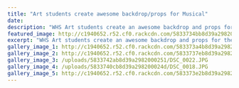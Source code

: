 ```yaml
---
title: "Art students create awesome backdrop/props for Musical"
date: 
description: "WHS Art students create an awesome backdrop and props for the St Johns Hill School upcoming Year 6 Musical â€œThe Amazing Adventures of Superstanâ€ held at St Johns Hill school on 6 and 7 December..."
featured_image: http://c1940652.r52.cf0.rackcdn.com/5833734bb8d39a2982000237/backdrop-compilation.jpg
excerpt: "WHS Art students create an awesome backdrop and props for the St Johns Hill School upcoming Musical â€œThe Amazing Adventures of Superstanâ€ held at St Johns Hill school on 6 and 7 December."
gallery_image_1: http://c1940652.r52.cf0.rackcdn.com/583373a4b8d39a2982000243/DSC_0005-H.jpg
gallery_image_2: http://c1940652.r52.cf0.rackcdn.com/5833737eb8d39a298200023d/DSC_0013--H.jpg
gallery_image_3: /uploads/5833742ab8d39a2982000251/DSC_0022.JPG
gallery_image_4: /uploads/5833740cb8d39a298200024d/DSC_0018.JPG
gallery_image_5: http://c1940652.r52.cf0.rackcdn.com/583373e2b8d39a2982000247/DSC_0009---Copy.jpg
---
```

